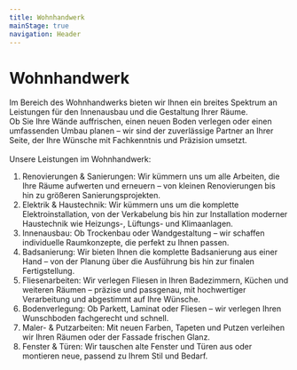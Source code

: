 ```yaml
---
title: Wohnhandwerk
mainStage: true
navigation: Header
---
```


# Wohnhandwerk

Im Bereich des Wohnhandwerks bieten wir Ihnen ein breites Spektrum an Leistungen für den Innenausbau und die Gestaltung
Ihrer Räume.\
Ob Sie Ihre Wände auffrischen, einen neuen Boden verlegen oder einen umfassenden Umbau planen – wir sind der
zuverlässige Partner an Ihrer Seite, der Ihre Wünsche mit Fachkenntnis und Präzision umsetzt.
\
\
Unsere Leistungen im Wohnhandwerk:

1. Renovierungen & Sanierungen: Wir kümmern uns um alle Arbeiten, die Ihre Räume aufwerten und erneuern – von kleinen
   Renovierungen bis hin zu größeren Sanierungsprojekten.
2. Elektrik & Haustechnik: Wir kümmern uns um die komplette Elektroinstallation, von der Verkabelung bis
   hin zur Installation moderner Haustechnik wie Heizungs-, Lüftungs- und Klimaanlagen.
3. Innenausbau: Ob Trockenbau oder Wandgestaltung – wir schaffen individuelle Raumkonzepte, die perfekt zu Ihnen passen.
4. Badsanierung: Wir bieten Ihnen die komplette Badsanierung aus einer Hand – von der Planung über die Ausführung bis
   hin
   zur finalen Fertigstellung.
5. Fliesenarbeiten: Wir verlegen Fliesen in Ihren Badezimmern, Küchen und weiteren Räumen – präzise und passgenau, mit
   hochwertiger Verarbeitung und abgestimmt auf Ihre Wünsche.
6. Bodenverlegung: Ob Parkett, Laminat oder Fliesen – wir verlegen Ihren Wunschboden fachgerecht und schnell.
7. Maler- & Putzarbeiten: Mit neuen Farben, Tapeten und Putzen verleihen wir Ihren Räumen oder der Fassade frischen
   Glanz.
8. Fenster & Türen: Wir tauschen alte Fenster und Türen aus oder montieren neue, passend zu Ihrem Stil und Bedarf.
